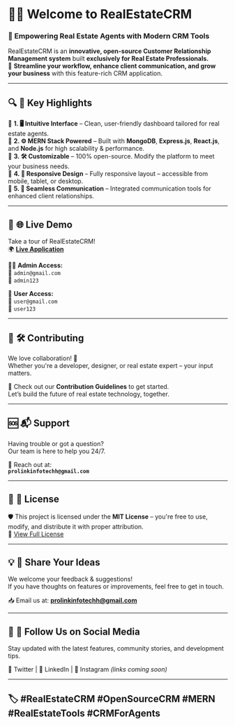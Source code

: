 # 🏡✨ **Welcome to RealEstateCRM**  
### 🚀 Empowering Real Estate Agents with Modern CRM Tools

RealEstateCRM is an **innovative, open-source Customer Relationship Management system** built **exclusively for Real Estate Professionals.**  
🎯 **Streamline your workflow, enhance client communication, and grow your business** with this feature-rich CRM application.

---

## 🔍 **🔑 Key Highlights**

🔹 **1. 🖥️ Intuitive Interface** – Clean, user-friendly dashboard tailored for real estate agents.  
🔹 **2. ⚙️ MERN Stack Powered** – Built with **MongoDB**, **Express.js**, **React.js**, and **Node.js** for high scalability & performance.  
🔹 **3. 🛠️ Customizable** – 100% open-source. Modify the platform to meet your business needs.  
🔹 **4. 📱 Responsive Design** – Fully responsive layout – accessible from mobile, tablet, or desktop.  
🔹 **5. 💬 Seamless Communication** – Integrated communication tools for enhanced client relationships.

---

## 🔗 **🌐 Live Demo**

Take a tour of RealEstateCRM!  
🌍 **[Live Application](https://real-estate-crm-jet.vercel.app/)**

🧑‍💼 **Admin Access:**  
📧 `admin@gmail.com`  
🔑 `admin123`

👤 **User Access:**  
📧 `user@gmail.com`  
🔑 `user123`

---

## 🤝 **🛠️ Contributing**

We love collaboration! 💙  
Whether you're a developer, designer, or real estate expert – your input matters.

📄 Check out our **Contribution Guidelines** to get started.  
Let’s build the future of real estate technology, together.

---

## 🆘 **📬 Support**

Having trouble or got a question?  
Our team is here to help you 24/7.  

📧 Reach out at:  
**`prolinkinfotechh@gmail.com`**

---

## 📜 **🪪 License**

🛡️ This project is licensed under the **MIT License** – you're free to use, modify, and distribute it with proper attribution.  
📎 [View Full License](https://opensource.org/licenses/MIT)

---

## 💡 **💬 Share Your Ideas**

We welcome your feedback & suggestions!  
If you have thoughts on features or improvements, feel free to get in touch.

📥 Email us at: **prolinkinfotechh@gmail.com**

---

## 📢 **📱 Follow Us on Social Media**

Stay updated with the latest features, community stories, and development tips.

🔹 Twitter | 🔹 LinkedIn | 🔹 Instagram *(links coming soon)*

---

## 🏷️ **#RealEstateCRM #OpenSourceCRM #MERN #RealEstateTools #CRMForAgents**

